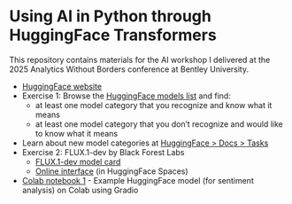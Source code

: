 # Using AI in Python through HuggingFace Transformers

This repository contains materials for the AI workshop I delivered at the 2025 Analytics Without Borders conference at Bentley University.

 - [HuggingFace website](https://huggingface.co/)
 - Exercise 1: Browse the [HuggingFace models list](https://huggingface.co/models) and find:
    - at least one model category that you recognize and know what it means
    - at least one model category that you don’t recognize and would like to know what it means
 - Learn about new model categories at [HuggingFace > Docs > Tasks](https://huggingface.co/tasks)
 - Exercise 2: FLUX.1-dev by Black Forest Labs
    - [FLUX.1-dev model card](https://huggingface.co/black-forest-labs/FLUX.1-dev)
    - [Online interface](https://huggingface.co/spaces/black-forest-labs/FLUX.1-dev) (in HuggingFace Spaces)
 - [Colab notebook 1](https://colab.research.google.com/drive/1NAh5OBwutWfFSnW47ANjT0zNdSRLaJ1F?usp=sharing) - Example HuggingFace model (for sentiment analysis) on Colab using Gradio
